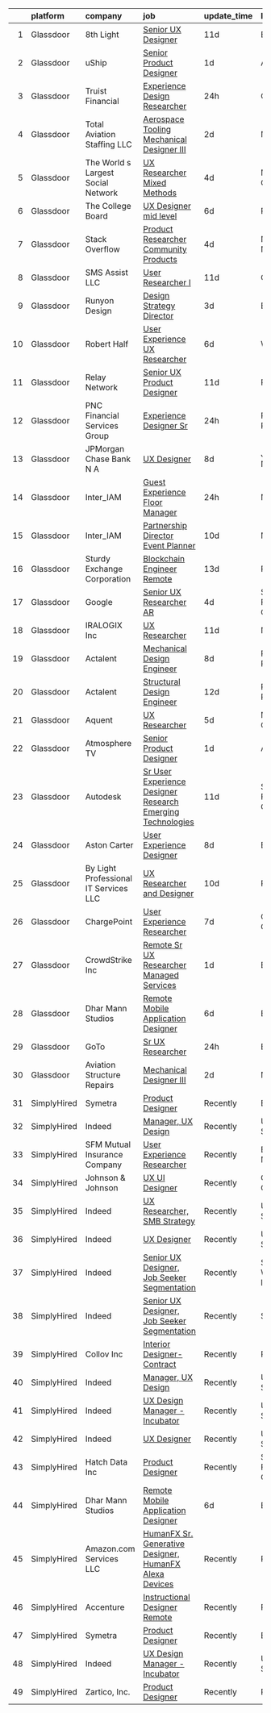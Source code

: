 

|    | platform    | company                               | job                                                                                                                                                                                                                                                                                                                                                                                                                                                                                                                                                                                                                                                                                                                                                                                                                                                                                                                                                                                                                                                                                                                                                                                                                                                                                                                                                   | update_time   | location                 |
|---:|:------------|:--------------------------------------|:------------------------------------------------------------------------------------------------------------------------------------------------------------------------------------------------------------------------------------------------------------------------------------------------------------------------------------------------------------------------------------------------------------------------------------------------------------------------------------------------------------------------------------------------------------------------------------------------------------------------------------------------------------------------------------------------------------------------------------------------------------------------------------------------------------------------------------------------------------------------------------------------------------------------------------------------------------------------------------------------------------------------------------------------------------------------------------------------------------------------------------------------------------------------------------------------------------------------------------------------------------------------------------------------------------------------------------------------------|:--------------|:-------------------------|
|  1 | Glassdoor   | 8th Light                             | [Senior UX Designer](https://www.glassdoor.com/partner/jobListing.htm?pos=122&ao=1136043&s=58&guid=00000182f2c591afbf2c9153d3f2d22f&src=GD_JOB_AD&t=SR&vt=w&cs=1_ca834a28&cb=1661930410918&jobListingId=1008081947862&jrtk=3-0-1gbpcb4kbkf0s801-1gbpcb4ksii23800-e067101587684881-)                                                                                                                                                                                                                                                                                                                                                                                                                                                                                                                                                                                                                                                                                                                                                                                                                                                                                                                                                                                                                                                                   | 11d           | England, AR              |
|  2 | Glassdoor   | uShip                                 | [Senior Product Designer](https://www.glassdoor.com/partner/jobListing.htm?pos=121&ao=1136043&s=58&guid=00000182f2c591afbf2c9153d3f2d22f&src=GD_JOB_AD&t=SR&vt=w&ea=1&cs=1_aa78ad54&cb=1661930410918&jobListingId=1008101936157&jrtk=3-0-1gbpcb4kbkf0s801-1gbpcb4ksii23800-9402fc01b14fa942-)                                                                                                                                                                                                                                                                                                                                                                                                                                                                                                                                                                                                                                                                                                                                                                                                                                                                                                                                                                                                                                                         | 1d            | Austin, TX               |
|  3 | Glassdoor   | Truist Financial                      | [Experience Design Researcher](https://www.glassdoor.com/partner/jobListing.htm?pos=123&ao=1136043&s=58&guid=00000182f2c591afbf2c9153d3f2d22f&src=GD_JOB_AD&t=SR&vt=w&cs=1_6f2d8cf8&cb=1661930410918&jobListingId=1008103237216&jrtk=3-0-1gbpcb4kbkf0s801-1gbpcb4ksii23800-a0899f8ccefd4028-)                                                                                                                                                                                                                                                                                                                                                                                                                                                                                                                                                                                                                                                                                                                                                                                                                                                                                                                                                                                                                                                         | 24h           | Orlando, FL              |
|  4 | Glassdoor   | Total Aviation Staffing  LLC          | [Aerospace Tooling Mechanical Designer III](https://www.glassdoor.com/partner/jobListing.htm?pos=110&ao=1136043&s=58&guid=00000182f2c591afbf2c9153d3f2d22f&src=GD_JOB_AD&t=SR&vt=w&ea=1&cs=1_466c17a0&cb=1661930410917&jobListingId=1008099806394&jrtk=3-0-1gbpcb4kbkf0s801-1gbpcb4ksii23800-34447b325c85e8e3-)                                                                                                                                                                                                                                                                                                                                                                                                                                                                                                                                                                                                                                                                                                                                                                                                                                                                                                                                                                                                                                       | 2d            | Macomb, MI               |
|  5 | Glassdoor   | The World s Largest Social Network    | [UX Researcher  Mixed Methods ](https://www.glassdoor.com/partner/jobListing.htm?pos=102&ao=1110586&s=58&guid=00000182f2c591afbf2c9153d3f2d22f&src=GD_JOB_AD&t=SR&vt=w&ea=1&cs=1_85531b64&cb=1661930410916&jobListingId=1008096980689&cpc=6FC5BA77C9A4CD78&jrtk=3-0-1gbpcb4kbkf0s801-1gbpcb4ksii23800-35799963d9046fc4--6NYlbfkN0DSgjPPcnEdvoK3uuxfISLALE6pB1FR7YSHOr_tSg5_QGIhoz_2VqUepdcKLBLI_zRE0eu3KcAFBf_h5YlCXzqzrShHOJh1EHt5hZ4pWymPE0gfdWnb7UTUhs5rjYR-PcswrTeMzyLW3VNbxA-Gnykct-6BoQRQTmsz9dAWAXg7fFa9ceYhn7Mk1qWiaWgOnbBVmtewuVq-0FlHl_LFHCLkTKx58Z7pIgUcI3j01ti-sUVqC_xyGvSnr4ODFOKFXHoWBc8lwaKwit1yAHK55KJnCPxV57TD07XhhPaINGPkef1ijLP4SamNDPMTec4DyUaL2G7KWJ4oK3AE0SLzDsU_ZMY1pZxikFoghuWsXxU8_-JWIV0XFUGYWcnCJM1JFZZo2b8i5vQIpZqmgCR_wPIYSRwWtZavuKkmFx5R2MHscZlIMA8IPAWV7-T9c-MXEjHr5Sxs-wMf-DI5Xu-Udyrv34VG2S2-F8RLSe8RrYr5XmOfQAWeCyYXAileYxIXFUFsxRn_fTjyW_xhi3v-oSfhLwwlixi0VkBiaJAhLq_nOhRAqbGoJ24vdLCWQw9TCdnn5iB_V3jZ9NDlRLTeLoG_)                                                                                                                                                                                                                                                                                                                                                                                              | 4d            | Menlo Park, CA           |
|  6 | Glassdoor   | The College Board                     | [UX Designer   mid level](https://www.glassdoor.com/partner/jobListing.htm?pos=113&ao=1136043&s=58&guid=00000182f2c591afbf2c9153d3f2d22f&src=GD_JOB_AD&t=SR&vt=w&cs=1_8b4d4a55&cb=1661930410917&jobListingId=1008092282363&jrtk=3-0-1gbpcb4kbkf0s801-1gbpcb4ksii23800-086a4eae3be896a2-)                                                                                                                                                                                                                                                                                                                                                                                                                                                                                                                                                                                                                                                                                                                                                                                                                                                                                                                                                                                                                                                              | 6d            | Remote                   |
|  7 | Glassdoor   | Stack Overflow                        | [Product Researcher  Community Products](https://www.glassdoor.com/partner/jobListing.htm?pos=125&ao=1136043&s=58&guid=00000182f2c591afbf2c9153d3f2d22f&src=GD_JOB_AD&t=SR&vt=w&ea=1&cs=1_31e499cc&cb=1661930410918&jobListingId=1008097196038&jrtk=3-0-1gbpcb4kbkf0s801-1gbpcb4ksii23800-6a8be1e13104ec87-)                                                                                                                                                                                                                                                                                                                                                                                                                                                                                                                                                                                                                                                                                                                                                                                                                                                                                                                                                                                                                                          | 4d            | New York, NY             |
|  8 | Glassdoor   | SMS Assist  LLC                       | [User Researcher I](https://www.glassdoor.com/partner/jobListing.htm?pos=117&ao=1136043&s=58&guid=00000182f2c591afbf2c9153d3f2d22f&src=GD_JOB_AD&t=SR&vt=w&cs=1_3b513bbb&cb=1661930410918&jobListingId=1008081450906&jrtk=3-0-1gbpcb4kbkf0s801-1gbpcb4ksii23800-6d263a5921dfdb0d-)                                                                                                                                                                                                                                                                                                                                                                                                                                                                                                                                                                                                                                                                                                                                                                                                                                                                                                                                                                                                                                                                    | 11d           | Chicago, IL              |
|  9 | Glassdoor   | Runyon Design                         | [Design Strategy Director](https://www.glassdoor.com/partner/jobListing.htm?pos=124&ao=1136043&s=58&guid=00000182f2c591afbf2c9153d3f2d22f&src=GD_JOB_AD&t=SR&vt=w&cs=1_2fef5a38&cb=1661930410918&jobListingId=1008098203317&jrtk=3-0-1gbpcb4kbkf0s801-1gbpcb4ksii23800-97290d91c8fcfaa1-)                                                                                                                                                                                                                                                                                                                                                                                                                                                                                                                                                                                                                                                                                                                                                                                                                                                                                                                                                                                                                                                             | 3d            | Brooklyn, NY             |
| 10 | Glassdoor   | Robert Half                           | [User Experience  UX  Researcher](https://www.glassdoor.com/partner/jobListing.htm?pos=105&ao=1110586&s=58&guid=00000182f2c591afbf2c9153d3f2d22f&src=GD_JOB_AD&t=SR&vt=w&ea=1&cs=1_0d60cad9&cb=1661930410916&jobListingId=1008091743110&cpc=9908D8D4413DBB8A&jrtk=3-0-1gbpcb4kbkf0s801-1gbpcb4ksii23800-c5292fd203da2651--6NYlbfkN0CpzDdaQkua3np5pkmj49lKioZwmwxQ-yx5plwbYmV_M5JFnt4wdhB53gBzkkA6HU0Ps0vGBy7UY37xGDyPokCn0jmS0YR3XI-8R4zPgGHURz85BK8oz20U2gx8bLdUwTlU0H_1ASxWBVq107J8CJlXJgXceMBI_iPRuoxkr5Xd-bWoJ-FmBfUJPk5AqU59tnUIL8MvgPcRfSEcMqUkBk96syp_etXA7wK5cAFoX5RUP1jPvv9k0_nMMVC1BQ4Y_PTFwk75PP9s4bEVF-bzld22Q3uRDaenSlM2pj8eZe0DDK_NXkDuYYx4i5JoP1bpFGymo2VffjOKAPuo2p7ArSjFvYGo0jjGSBJi1U-6e6JpKIpSydzKDxx9wG9ZXO9zra8M8SEtYZzNAytaJHzu8loIKbl-hakd2-PfdrXFCZ45Py3ze9GVA_R3onosQFWC78x6KmHijWzL6VD1IdZ8EBOnTOW0yFKwDZSPbQiaEZk_IiIDm9HKvIYxW-ceGoAGXuoRVRGWqi2_bAHNEWCRcrb7IFjG6ckiB2HT_hlhz0ta0knClIgNRPY3)                                                                                                                                                                                                                                                                                                                                                                                                                            | 6d            | Wayne, NJ                |
| 11 | Glassdoor   | Relay Network                         | [Senior UX Product Designer](https://www.glassdoor.com/partner/jobListing.htm?pos=129&ao=1136043&s=58&guid=00000182f2c591afbf2c9153d3f2d22f&src=GD_JOB_AD&t=SR&vt=w&ea=1&cs=1_29666831&cb=1661930410918&jobListingId=1008081457918&jrtk=3-0-1gbpcb4kbkf0s801-1gbpcb4ksii23800-f4302859326ff3f5-)                                                                                                                                                                                                                                                                                                                                                                                                                                                                                                                                                                                                                                                                                                                                                                                                                                                                                                                                                                                                                                                      | 11d           | Radnor, PA               |
| 12 | Glassdoor   | PNC Financial Services Group          | [Experience Designer Sr](https://www.glassdoor.com/partner/jobListing.htm?pos=112&ao=1136043&s=58&guid=00000182f2c591afbf2c9153d3f2d22f&src=GD_JOB_AD&t=SR&vt=w&cs=1_a05edd25&cb=1661930410917&jobListingId=1008104247672&jrtk=3-0-1gbpcb4kbkf0s801-1gbpcb4ksii23800-ebbbe853778bb506-)                                                                                                                                                                                                                                                                                                                                                                                                                                                                                                                                                                                                                                                                                                                                                                                                                                                                                                                                                                                                                                                               | 24h           | Pittsburgh, PA           |
| 13 | Glassdoor   | JPMorgan Chase Bank  N A              | [UX Designer](https://www.glassdoor.com/partner/jobListing.htm?pos=111&ao=1136043&s=58&guid=00000182f2c591afbf2c9153d3f2d22f&src=GD_JOB_AD&t=SR&vt=w&cs=1_902cb215&cb=1661930410917&jobListingId=1008087365752&jrtk=3-0-1gbpcb4kbkf0s801-1gbpcb4ksii23800-50b7487379b535df-)                                                                                                                                                                                                                                                                                                                                                                                                                                                                                                                                                                                                                                                                                                                                                                                                                                                                                                                                                                                                                                                                          | 8d            | Jersey City, NJ          |
| 14 | Glassdoor   | Inter_IAM                             | [Guest Experience Floor Manager](https://www.glassdoor.com/partner/jobListing.htm?pos=130&ao=1136043&s=58&guid=00000182f2c591afbf2c9153d3f2d22f&src=GD_JOB_AD&t=SR&vt=w&ea=1&cs=1_4c728d97&cb=1661930410918&jobListingId=1008103136334&jrtk=3-0-1gbpcb4kbkf0s801-1gbpcb4ksii23800-4a3d30d8fbf32af5-)                                                                                                                                                                                                                                                                                                                                                                                                                                                                                                                                                                                                                                                                                                                                                                                                                                                                                                                                                                                                                                                  | 24h           | Manhattan                |
| 15 | Glassdoor   | Inter_IAM                             | [Partnership Director   Event Planner](https://www.glassdoor.com/partner/jobListing.htm?pos=128&ao=1136043&s=58&guid=00000182f2c591afbf2c9153d3f2d22f&src=GD_JOB_AD&t=SR&vt=w&ea=1&cs=1_596b5c34&cb=1661930410918&jobListingId=1008082377247&jrtk=3-0-1gbpcb4kbkf0s801-1gbpcb4ksii23800-3b17702d11cb6601-)                                                                                                                                                                                                                                                                                                                                                                                                                                                                                                                                                                                                                                                                                                                                                                                                                                                                                                                                                                                                                                            | 10d           | Manhattan                |
| 16 | Glassdoor   | Sturdy Exchange Corporation           | [Blockchain Engineer  Remote ](https://www.glassdoor.com/partner/jobListing.htm?pos=118&ao=1136043&s=58&guid=00000182f2c591afbf2c9153d3f2d22f&src=GD_JOB_AD&t=SR&vt=w&ea=1&cs=1_112d6e60&cb=1661930410918&jobListingId=1008076436726&jrtk=3-0-1gbpcb4kbkf0s801-1gbpcb4ksii23800-00eff58dac326956-)                                                                                                                                                                                                                                                                                                                                                                                                                                                                                                                                                                                                                                                                                                                                                                                                                                                                                                                                                                                                                                                    | 13d           | Remote                   |
| 17 | Glassdoor   | Google                                | [Senior UX Researcher  AR](https://www.glassdoor.com/partner/jobListing.htm?pos=126&ao=1136043&s=58&guid=00000182f2c591afbf2c9153d3f2d22f&src=GD_JOB_AD&t=SR&vt=w&cs=1_fe592827&cb=1661930410918&jobListingId=1008097362520&jrtk=3-0-1gbpcb4kbkf0s801-1gbpcb4ksii23800-f38cf83ed715b87c-)                                                                                                                                                                                                                                                                                                                                                                                                                                                                                                                                                                                                                                                                                                                                                                                                                                                                                                                                                                                                                                                             | 4d            | San Francisco, CA        |
| 18 | Glassdoor   | IRALOGIX Inc                          | [UX Researcher](https://www.glassdoor.com/partner/jobListing.htm?pos=115&ao=1136043&s=58&guid=00000182f2c591afbf2c9153d3f2d22f&src=GD_JOB_AD&t=SR&vt=w&ea=1&cs=1_110960b5&cb=1661930410917&jobListingId=1008081625110&jrtk=3-0-1gbpcb4kbkf0s801-1gbpcb4ksii23800-97e40f6d2e981e63-)                                                                                                                                                                                                                                                                                                                                                                                                                                                                                                                                                                                                                                                                                                                                                                                                                                                                                                                                                                                                                                                                   | 11d           | Nevada                   |
| 19 | Glassdoor   | Actalent                              | [Mechanical Design Engineer](https://www.glassdoor.com/partner/jobListing.htm?pos=106&ao=1110586&s=58&guid=00000182f2c591afbf2c9153d3f2d22f&src=GD_JOB_AD&t=SR&vt=w&ea=1&cs=1_f74891bd&cb=1661930410917&jobListingId=1008086332796&cpc=F41FEAB56D215062&jrtk=3-0-1gbpcb4kbkf0s801-1gbpcb4ksii23800-017229d998c9fcc8--6NYlbfkN0ChYVx_I3yfZ_JDY3EFoivtqvi_stwnZ_kRt8Dowt_l_d1ydueao4NE-oUleRJ4yhhR5OFf30khk7M_kireVAqUoPiw6o9HGl9MbcV8-REeytcG47fTYYRYJxkhbUNwbo74nZHyU4pG3JSre0amgNy1FsEE9jSVf3_tm5p8FOPXCvSc_ASmoE74ts4bHnMhVQWqoGwaYdipU3QPTpEawm58kup-iaXRVtOTkdPyGv8jCGSQjzzh9V-7rq1BN735Rfb88Zkf-DlG9fu6bGbj3ObKG7eH_2Kd-IdbJNGRCFHdiELgrD8Syd_MwDiUw3bA3Wv8zQ9RsTNSOdT_ss6K2GugEDALZ1x2NSajJakIGl3RUS2BFTsixIaPrBZ8zjIq0RlEFFnqbeuBWFV6iLtfMuGv9YluxcoI0qz-VaVbl-RubozNCBPt5kq-SEuNcse3LS6VdZsktLs9Res_-cVO4d8PqZ_xtqyvGuyBO6GsantfUjeeL77PqADc-G4vqwBi0RWnyWilg2zzZCuaQ-41ANTT0RxQ9IctQYi7OCd6muTMoWYV0kh0lkIAENt0ykMOj_OkbNBrveS92Hwf2fgpIMoEjiQ1pykPbItKAnH6jHezZa0iTtOAl33Wh6ZBtRIz_p2itbOuwg-6yo8qXQ09yY1lz6uRoN_rN0p2q3_l4fqxH9d_A8agIV1iMl9aDb9J9bsNd2J-TK6e3CdplOqiAihhyNPpN1V98xD8mmq1F53ogN2Q5ODAJxdYPOX33ryXQU_QuKyKFRVHXEEMCNWwRiTRg1DrFkkDRbSMwJcdTR23q5LHp1FhC-BJJhy5s8I0fdoK-nfDz7-S9XbdJCqKKUZROuL7-0RNcDWAi7uBbFEgdIYsD24bpba_sWCL0qCJ3HI_pnslBk2Q7NSuYMzwIrstPfP8Zl1f5FbN2bXDafrASGw5MR4C3lnP-2GlMAK_0HRJThY4KWllnCgbBIEp3bw1) | 8d            | Ridley Park, PA          |
| 20 | Glassdoor   | Actalent                              | [Structural Design Engineer](https://www.glassdoor.com/partner/jobListing.htm?pos=107&ao=1110586&s=58&guid=00000182f2c591afbf2c9153d3f2d22f&src=GD_JOB_AD&t=SR&vt=w&ea=1&cs=1_d9d07c59&cb=1661930410917&jobListingId=1008079990353&cpc=F41FEAB56D215062&jrtk=3-0-1gbpcb4kbkf0s801-1gbpcb4ksii23800-6346d5601b55ba1a--6NYlbfkN0ChYVx_I3yfZ_JDY3EFoivtqvi_stwnZ_kRt8Dowt_l_d1ydueao4NE-oUleRJ4yhjYQ8re3c_EmnQibynnB_qV6-GQB9cYjjfu95_I5YJhzBMVV1ON23etcvxQ-FQ6zTpuy3BYcXxg7M-_oq3S-2cnUiOgm6aTrXBIU0rpbsFwrlLeJKfl3EOHxNseef64o5ivOJqBQVVk5S7q5PQ7Gxh23W68HCVIc_x-5shQnouosucdDW8kojdN5WVtvYCAHgYlfR6EaPP3GIvO5QYzc4kNAvHjm30-FGxadaKguVvrUQ28qO66FY866MYGOkvkMCU4ZfZGTM62lZJ4drKYK9wSrpBXxecJCqnbNrec0FqtJXl6zTkyO8U6cdZHkI-TDml7_HwpEg7XGjJO9rjQAsI39RlRKotSRfnfNg4XxiuwbO-nt5cFXJSa11hmguMomzjY7gJAjP9DCLQoDkx4o47q4VVS33CKVvJ1A0QW6I5yLqXfDOHsMUwz7JDDo-h_IF9cUnJkgKIFSmYM72ObwxEmk8hNsgmX1tPoRcXcnG44NZ4DOfFgAztctcvOZSUrjJKURrv_FMWbMDSV6yo5QOKVFpIl_2flEUfvjawtqlqaXRBT8uJzGfVbdaoB44kAFPIkFmKdDlYM1Rbt5kw6j5yUaR0yV3SyLQ6ZI5JOqQCvbfQWOWZgO7mfLnFDTgUXzBg3a-ZGWT1HEVvZsyfk7ThJ7PvgSF-v0YgN78gq3UxfdtpSyjOYikM_byHQ20bzA4FcEObgJV7qUUZ4wGYGKgWsATAouwj1gkgTZtOgowwuNvlQvmpyj4c82zRAkGDqd8pKsYp6B5fddn23aIUE74LrKlXB3RKN7U8GZYGJHEZeil47TyF7jQCItp3xWJBdBru4RNpGO6V01_drjLslZJ0HYSulJbK4SR3ubRhK8vI1_p96V2IXwcO3zQ-VOMF6rd2a58kWiLam3Tz7s5KKzrKS) | 12d           | Ridley Park, PA          |
| 21 | Glassdoor   | Aquent                                | [UX Researcher](https://www.glassdoor.com/partner/jobListing.htm?pos=103&ao=1110586&s=58&guid=00000182f2c591afbf2c9153d3f2d22f&src=GD_JOB_AD&t=SR&vt=w&cs=1_f143185d&cb=1661930410916&jobListingId=1008094068121&cpc=334ABAF5D42DC775&jrtk=3-0-1gbpcb4kbkf0s801-1gbpcb4ksii23800-99edb61b41aee604--6NYlbfkN0DMrcEu7yrtATojKJA7cEzGQ3FdRGWLh0CZQInL4ECGI9gD0Wolx9R2v-Aex0-GK073JfeDa6HIKTE7_wlPVOTQI7EgKAEN1KjxTrheletNfAugbl_Jx99Ysu2lsmOBFJLYVrZAT7wSHe4eQ5zK1Ve8XCMYYkxNdRd7MRSmRJWg0WSn_z9gmyZp55PWTBQR1azSrgHGc-k8W6evApSBQKJAIa-iOqTvAJ0AZcfzXoGj5Ip0WWhcSCazCziqnGblASrpfUkWW1JSpPvMdp96GGGl2DzaScw5NGPOe-HdQ5HIXn8K5hhIlfxM584sF6LSe3HZdwcun8_UPAlCIaJfoGKfymzJwUrvppq573J2uifzPYcjoyDcOsFRrOJq5YJh0tTeLGQyX0rz4I0pYdqCG6TAwUHcGizKcAATZRgKAW3n9BoZFy_OO_GIwBvCu8IizCf7c8qYBc51pA%3D%3D)                                                                                                                                                                                                                                                                                                                                                                                                                                                                                                                                                       | 5d            | Menlo Park, CA           |
| 22 | Glassdoor   | Atmosphere TV                         | [Senior Product Designer](https://www.glassdoor.com/partner/jobListing.htm?pos=119&ao=1136043&s=58&guid=00000182f2c591afbf2c9153d3f2d22f&src=GD_JOB_AD&t=SR&vt=w&ea=1&cs=1_26fd5750&cb=1661930410918&jobListingId=1008101229100&jrtk=3-0-1gbpcb4kbkf0s801-1gbpcb4ksii23800-a10285230534de19-)                                                                                                                                                                                                                                                                                                                                                                                                                                                                                                                                                                                                                                                                                                                                                                                                                                                                                                                                                                                                                                                         | 1d            | Austin, TX               |
| 23 | Glassdoor   | Autodesk                              | [Sr User Experience Designer   Research Emerging Technologies](https://www.glassdoor.com/partner/jobListing.htm?pos=120&ao=1136043&s=58&guid=00000182f2c591afbf2c9153d3f2d22f&src=GD_JOB_AD&t=SR&vt=w&cs=1_f83964e0&cb=1661930410918&jobListingId=1008082184691&jrtk=3-0-1gbpcb4kbkf0s801-1gbpcb4ksii23800-74eac25e2bcfcd1f-)                                                                                                                                                                                                                                                                                                                                                                                                                                                                                                                                                                                                                                                                                                                                                                                                                                                                                                                                                                                                                         | 11d           | San Francisco, CA        |
| 24 | Glassdoor   | Aston Carter                          | [User Experience Designer](https://www.glassdoor.com/partner/jobListing.htm?pos=104&ao=1110586&s=58&guid=00000182f2c591afbf2c9153d3f2d22f&src=GD_JOB_AD&t=SR&vt=w&ea=1&cs=1_60965002&cb=1661930410917&jobListingId=1008086334118&cpc=2CAED5C921A5F994&jrtk=3-0-1gbpcb4kbkf0s801-1gbpcb4ksii23800-69748252ca4aad18--6NYlbfkN0ChYVx_I3yfZ_JDY3EFoivtqvi_stwnZ_kRt8Dowt_l_d1ydueao4NEv8X4QANiVn8qjFw-wkkj1EIIC3g6avzj6i2SA_dDyN0pSVfNP4DqVcsw0nJ-h-nPlMdI1AOBwVXYTDYPEt_9QfDNW3A4Mo0VfDJHieWfsPOqjkEQAHYKHxiXzOPmdfooFoLn81Pm7UuGpUBFIt8xM6VUm-tDM5HVitdqwr9h1Y3nuDaXVsAGEmiLdspj1cE2Pp30FSLPpWWRsZDZXiZVyT0LGcgeC25l0uObQR0L4KBcwDeAGWaOn0r-w6v1yNFtMN9B5HofM0WTYG24lk4xkNtMAnL-CsTT71wjBMMU3nLcmbgAOx8Vj-PfhcjrFwtjMSBY2Ja1sO1ufHmQioMfPYnmkkNKWyH53ZSPa3yD1GhDLoK3ZE_e3l8hL87xY7MOrNNn5FNq3eorIDNwI08faSw5_lrUosob8d57xdHiNhf78HvqDhx24H6DJfmkFA81k2JrM8wATXTM0V1OaDWvyiKjw4j2cjNB5C3fYkxCMOM-4EHLVI-HCVRJ3mPuwjIwQUWCkbnfLAY6kXRQEGmd2FBdDoY4x3wuOvagmArXDD_aPQRQg8R0gor41J0thfLx41pvJ5zbS6a4H1Mn_EgcmJK5Q-pCe26l6ch2Vapne3qb6zIBATwfMjdhxuRn6L8k1xQUjttJaQv0DZmskB2l7i-ahNDSIyyMHPYnexze19DrWZ8vmVnJ2DFKeM0tEDUHUd4F-HI10_5JqZfnw-MYgMYYFVFGxrTmSfTtCD0NJlqGZuiETjL9mUAbAIHivecL5wAbhJkbr3mjPTEBQci9MtZo0GCGcLrX9la1iiw3U0I2ghZZKn1r8IAbW0SGF0-3QOy2H3CZ0so-ZO3NvRheXmBY9rbLqgin2WvvL0ygd6S3phhJT0YAbft72H4hobeocLsSyV7AfWs%3D)                     | 8d            | Brooklyn, NY             |
| 25 | Glassdoor   | By Light Professional IT Services LLC | [UX Researcher and Designer](https://www.glassdoor.com/partner/jobListing.htm?pos=114&ao=1136043&s=58&guid=00000182f2c591afbf2c9153d3f2d22f&src=GD_JOB_AD&t=SR&vt=w&cs=1_709a4269&cb=1661930410917&jobListingId=1008082677413&jrtk=3-0-1gbpcb4kbkf0s801-1gbpcb4ksii23800-70153aa4a9830d85-)                                                                                                                                                                                                                                                                                                                                                                                                                                                                                                                                                                                                                                                                                                                                                                                                                                                                                                                                                                                                                                                           | 10d           | Remote                   |
| 26 | Glassdoor   | ChargePoint                           | [User Experience Researcher](https://www.glassdoor.com/partner/jobListing.htm?pos=116&ao=1136043&s=58&guid=00000182f2c591afbf2c9153d3f2d22f&src=GD_JOB_AD&t=SR&vt=w&ea=1&cs=1_5c6f5af7&cb=1661930410918&jobListingId=1008088792826&jrtk=3-0-1gbpcb4kbkf0s801-1gbpcb4ksii23800-4845743f6de28480-)                                                                                                                                                                                                                                                                                                                                                                                                                                                                                                                                                                                                                                                                                                                                                                                                                                                                                                                                                                                                                                                      | 7d            | Campbell, CA             |
| 27 | Glassdoor   | CrowdStrike  Inc                      | [Remote   Sr  UX Researcher   Managed Services](https://www.glassdoor.com/partner/jobListing.htm?pos=101&ao=1110586&s=58&guid=00000182f2c591afbf2c9153d3f2d22f&src=GD_JOB_AD&t=SR&vt=w&cs=1_7bc4022c&cb=1661930410916&jobListingId=1008101075997&cpc=0C139D4CAD5A6DB2&jrtk=3-0-1gbpcb4kbkf0s801-1gbpcb4ksii23800-f5779731a48bd375--6NYlbfkN0Cu2CVlb3GO4Nf7aS8SXsFwjpUbSKkwsJRaJhRnAEdqU_xy3wLgqXZvfA4Kt5_WA9DdIBgzyM-gjKrVIcmyA2m_BSajAKYO-A9IgbPJ8YZim_AcexaCqZuIJL138EOD3kz1JOnFjt11cpkAdQuxVEf51KKWKE4cG26DxdYjqOm4-kmX8b5SYtJpLZdAaI-i3i7pDHMb4Q_-GCefqzXvz1tAP_bJBj4vW56W55eYLPEzQiLLmKa-CkhUZXs2hw6Mw3Q4aj8z9i4rNDJZD1O1aUm0JtqJ7TCP-vQxZx_Jyetj1cbk4RMagO2hf2OfAp6Q5zmXdqabZWVsz-VI4Thu_lAbco4nVp_g39ioWwJ0NOY-JKqW8qCSllinYvoGxBOK7fuPNEEPmwL5Lz6tkAjCjz39VAHJb7q7_bemHOA6CX33BSbhrUnHMk_JR39reHM8YpC8vQ-lNFCZmgReXcI5_T4lSnD7Xas5aD0iokyoIzVM0b_A_nUFi2okjA8lL5J_z_k2welJh4ijFmG-Gyez1Rvd5OdZo6uGyGAIJ2lCjNslx1X09VdivKzpltK3mWJiPhDKixN8PCZ9LZQk0P28pm054DP2_uhkz63HWBaws1_M-ixhgzoa8btItoZsjrxR1D5g5gwaZYS0vwJSHQhqvfGLjX8BE0WGHXRtUarMUtlBavXFZZXupSiAT0qf69cQ0ODgdkMynWYLzM81hWkeBeZfQ8tyOQNyVyKv25z3NYKa_gVN0Te_SVOy)                                                                                                                                                                                                                   | 1d            | Boston, MA               |
| 28 | Glassdoor   | Dhar Mann Studios                     | [Remote Mobile Application Designer](https://www.glassdoor.com/partner/jobListing.htm?pos=109&ao=1136043&s=58&guid=00000182f2c591afbf2c9153d3f2d22f&src=GD_JOB_AD&t=SR&vt=w&ea=1&cs=1_7dbfe56e&cb=1661930410917&jobListingId=1008090242917&jrtk=3-0-1gbpcb4kbkf0s801-1gbpcb4ksii23800-08bc5fa4cfca7635-)                                                                                                                                                                                                                                                                                                                                                                                                                                                                                                                                                                                                                                                                                                                                                                                                                                                                                                                                                                                                                                              | 6d            | Burbank, CA              |
| 29 | Glassdoor   | GoTo                                  | [Sr  UX Researcher](https://www.glassdoor.com/partner/jobListing.htm?pos=127&ao=1136043&s=58&guid=00000182f2c591afbf2c9153d3f2d22f&src=GD_JOB_AD&t=SR&vt=w&cs=1_5116c82f&cb=1661930410918&jobListingId=1008103403792&jrtk=3-0-1gbpcb4kbkf0s801-1gbpcb4ksii23800-4ac5d03b82059c35-)                                                                                                                                                                                                                                                                                                                                                                                                                                                                                                                                                                                                                                                                                                                                                                                                                                                                                                                                                                                                                                                                    | 24h           | Boston, MA               |
| 30 | Glassdoor   | Aviation Structure Repairs            | [Mechanical Designer III](https://www.glassdoor.com/partner/jobListing.htm?pos=108&ao=1136043&s=58&guid=00000182f2c591afbf2c9153d3f2d22f&src=GD_JOB_AD&t=SR&vt=w&ea=1&cs=1_c2efe5d8&cb=1661930410917&jobListingId=1008100186478&jrtk=3-0-1gbpcb4kbkf0s801-1gbpcb4ksii23800-19fa27eecfd78bea-)                                                                                                                                                                                                                                                                                                                                                                                                                                                                                                                                                                                                                                                                                                                                                                                                                                                                                                                                                                                                                                                         | 2d            | Macomb, MI               |
| 31 | SimplyHired | Symetra                               | [Product Designer](https://www.simplyhired.com/job/hSkWjaWMYgFhCFQx-vz3tfIowyPuP4lujgWiB5HyDVHP--PC0XA9tQ?q=generative+designer)                                                                                                                                                                                                                                                                                                                                                                                                                                                                                                                                                                                                                                                                                                                                                                                                                                                                                                                                                                                                                                                                                                                                                                                                                      | Recently      | Bellevue, WA             |
| 32 | SimplyHired | Indeed                                | [Manager, UX Design](https://www.simplyhired.com/job/Bq589sK4IRMfwF5-KARscZ6LsNo2I05ZrwbHgWV1WMmQn8wB-Cg3yw?q=generative+designer)                                                                                                                                                                                                                                                                                                                                                                                                                                                                                                                                                                                                                                                                                                                                                                                                                                                                                                                                                                                                                                                                                                                                                                                                                    | Recently      | United States            |
| 33 | SimplyHired | SFM Mutual Insurance Company          | [User Experience Researcher](https://www.simplyhired.com/job/q7YkSDr49eIMyGsjnEsWzQDcdRzh4LJi6vHhnUzHogohwIPFoCfm4w?q=generative+designer)                                                                                                                                                                                                                                                                                                                                                                                                                                                                                                                                                                                                                                                                                                                                                                                                                                                                                                                                                                                                                                                                                                                                                                                                            | Recently      | Bloomington, MN          |
| 34 | SimplyHired | Johnson & Johnson                     | [UX UI Designer](https://www.simplyhired.com/job/QSZJffOFdJ--mjMYAsTSb-hGdYY7MoOdum3yHwcNljEUMAJWgSmGIw?q=generative+designer)                                                                                                                                                                                                                                                                                                                                                                                                                                                                                                                                                                                                                                                                                                                                                                                                                                                                                                                                                                                                                                                                                                                                                                                                                        | Recently      | Cincinnati, OH           |
| 35 | SimplyHired | Indeed                                | [UX Researcher, SMB Strategy](https://www.simplyhired.com/job/wLpxQBTaeVWnovAC8fRcyiLVzFkqJ7oTR8II3-cHTKwQkEzDUMbL6A?q=generative+designer)                                                                                                                                                                                                                                                                                                                                                                                                                                                                                                                                                                                                                                                                                                                                                                                                                                                                                                                                                                                                                                                                                                                                                                                                           | Recently      | United States            |
| 36 | SimplyHired | Indeed                                | [UX Designer](https://www.simplyhired.com/job/URziMhrNTaKa1PLKfIfrhF-GuRmaj4gn2FhVHZfhBU3tWsV0R0J4dw?q=generative+designer)                                                                                                                                                                                                                                                                                                                                                                                                                                                                                                                                                                                                                                                                                                                                                                                                                                                                                                                                                                                                                                                                                                                                                                                                                           | Recently      | United States            |
| 37 | SimplyHired | Indeed                                | [Senior UX Designer, Job Seeker Segmentation](https://www.simplyhired.com/job/JrNU4Yvrr9S_901VrmynkMtIOaHZEXEgMmlvCyRsAG6n-ymmoIqNqA?q=generative+designer)                                                                                                                                                                                                                                                                                                                                                                                                                                                                                                                                                                                                                                                                                                                                                                                                                                                                                                                                                                                                                                                                                                                                                                                           | Recently      | Seattle, WA +4 locations |
| 38 | SimplyHired | Indeed                                | [Senior UX Designer, Job Seeker Segmentation](https://www.simplyhired.com/job/JrNU4Yvrr9S_901VrmynkMtIOaHZEXEgMmlvCyRsAG6n-ymmoIqNqA?q=generative+designer)                                                                                                                                                                                                                                                                                                                                                                                                                                                                                                                                                                                                                                                                                                                                                                                                                                                                                                                                                                                                                                                                                                                                                                                           | Recently      | Seattle, WA              |
| 39 | SimplyHired | Collov Inc                            | [Interior Designer-Contract](https://www.simplyhired.com/job/BWulXfwm_DajYkRoVR_cHEZ0YAw0ZzUYn4k1ZR9ZbVk7SbJZhkaf0Q?q=generative+designer)                                                                                                                                                                                                                                                                                                                                                                                                                                                                                                                                                                                                                                                                                                                                                                                                                                                                                                                                                                                                                                                                                                                                                                                                            | Recently      | Remote                   |
| 40 | SimplyHired | Indeed                                | [Manager, UX Design](https://www.simplyhired.com/job/Bq589sK4IRMfwF5-KARscZ6LsNo2I05ZrwbHgWV1WMmQn8wB-Cg3yw?q=generative+designer)                                                                                                                                                                                                                                                                                                                                                                                                                                                                                                                                                                                                                                                                                                                                                                                                                                                                                                                                                                                                                                                                                                                                                                                                                    | Recently      | United States            |
| 41 | SimplyHired | Indeed                                | [UX Design Manager - Incubator](https://www.simplyhired.com/job/P2Qah3KvihmY9oU0JZ6WySv4uubZCo-4_kG0Bvf_fuSu6ca78-sPKg?q=generative+designer)                                                                                                                                                                                                                                                                                                                                                                                                                                                                                                                                                                                                                                                                                                                                                                                                                                                                                                                                                                                                                                                                                                                                                                                                         | Recently      | United States            |
| 42 | SimplyHired | Indeed                                | [UX Designer](https://www.simplyhired.com/job/URziMhrNTaKa1PLKfIfrhF-GuRmaj4gn2FhVHZfhBU3tWsV0R0J4dw?q=generative+designer)                                                                                                                                                                                                                                                                                                                                                                                                                                                                                                                                                                                                                                                                                                                                                                                                                                                                                                                                                                                                                                                                                                                                                                                                                           | Recently      | United States            |
| 43 | SimplyHired | Hatch Data Inc                        | [Product Designer](https://www.simplyhired.com/job/4kFGV6strgYdqYO1D20UP_tRjJYW3KHASc3bgmOSUWOdZCsmvlD8BQ?q=generative+designer)                                                                                                                                                                                                                                                                                                                                                                                                                                                                                                                                                                                                                                                                                                                                                                                                                                                                                                                                                                                                                                                                                                                                                                                                                      | Recently      | San Francisco, CA        |
| 44 | SimplyHired | Dhar Mann Studios                     | [Remote Mobile Application Designer](https://www.simplyhired.com/job/-8y3oS7iysUkprsbbr7ltL-IRX9lP5LQWD7JYEx8QkL7ppf4Nz2sqg?q=generative+designer)                                                                                                                                                                                                                                                                                                                                                                                                                                                                                                                                                                                                                                                                                                                                                                                                                                                                                                                                                                                                                                                                                                                                                                                                    | 6d            | Burbank, CA              |
| 45 | SimplyHired | Amazon.com Services LLC               | [HumanFX Sr. Generative Designer, HumanFX Alexa Devices](https://www.simplyhired.com/job/SSrYI_L00o51iyDd7qkZ-T9exLAgSWhXx3vY8D9A9QeIMCvp9Z202A?q=generative+designer)                                                                                                                                                                                                                                                                                                                                                                                                                                                                                                                                                                                                                                                                                                                                                                                                                                                                                                                                                                                                                                                                                                                                                                                | Recently      | Remote                   |
| 46 | SimplyHired | Accenture                             | [Instructional Designer Remote](https://www.simplyhired.com/job/hr8ncoKfleUGVuo--GGLtxtufm9lBPA3q1EeawLyF1PXiiCen_poQw?q=generative+designer)                                                                                                                                                                                                                                                                                                                                                                                                                                                                                                                                                                                                                                                                                                                                                                                                                                                                                                                                                                                                                                                                                                                                                                                                         | Recently      | Remote                   |
| 47 | SimplyHired | Symetra                               | [Product Designer](https://www.simplyhired.com/job/hSkWjaWMYgFhCFQx-vz3tfIowyPuP4lujgWiB5HyDVHP--PC0XA9tQ?q=generative+designer)                                                                                                                                                                                                                                                                                                                                                                                                                                                                                                                                                                                                                                                                                                                                                                                                                                                                                                                                                                                                                                                                                                                                                                                                                      | Recently      | Bellevue, WA             |
| 48 | SimplyHired | Indeed                                | [UX Design Manager - Incubator](https://www.simplyhired.com/job/P2Qah3KvihmY9oU0JZ6WySv4uubZCo-4_kG0Bvf_fuSu6ca78-sPKg?q=generative+designer)                                                                                                                                                                                                                                                                                                                                                                                                                                                                                                                                                                                                                                                                                                                                                                                                                                                                                                                                                                                                                                                                                                                                                                                                         | Recently      | United States            |
| 49 | SimplyHired | Zartico, Inc.                         | [Product Designer](https://www.simplyhired.com/job/AvkylNGa_FTWwzDheU-xbU3PC5c2lQt485zSSNtwwzBQ_MAFGKFPgw?q=generative+designer)                                                                                                                                                                                                                                                                                                                                                                                                                                                                                                                                                                                                                                                                                                                                                                                                                                                                                                                                                                                                                                                                                                                                                                                                                      | Recently      | Remote                   |